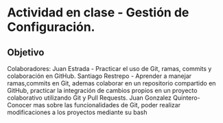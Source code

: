 # Actividad en clase - Gestión de Configuración.
## Objetivo
Colaboradores:
Juan Estrada - Practicar el uso de Git, ramas, commits y colaboración en GitHub.
Santiago Restrepo - Aprender a manejar ramas,commits en Git, ademas colaborar en un repositorio compartido en GitHub, practicar la integración de cambios propios en un proyecto colaborativo utilizando Git y Pull Requests.
Juan Gonzalez Quintero- Conocer mas sobre las funcionalidades de Git, poder realizar modificaciones a los proyectos mediante su bash